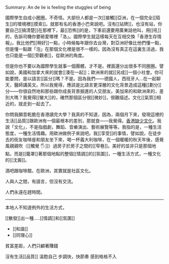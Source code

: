 Summary:
An de lie is feeling the stuggles of being

國際學生自成小圈圈，不奇怪。大部份人都是一次[[接觸]]亞洲，在一個完全[[陌生]]的環境裡[[摸索]]。就那有名的香港小巴來說吧。沒有[[站牌]]，也沒有站，你要自己[[搞清楚]]在那裡下，最[[恐怖]]的是，下車前還要用廣東話他叫，用[[吼]]的，告訴司機你要砸愛哪裡「洛」。國際學生就這樣每天在互相交換「香港生存情報」。我比他們[[稍好]]一點，小時候每年跟你去台灣，對亞洲好像比他們懂一點，但是懂一點跟「泡」在那個文化裡是很不一樣的。因為沒有真正在這裏生活過，我也只能是一個[[旁觀者]]，從歐洲的角度。


但是你也不要以為國際學生就事一個團體，才不是。裡面還分出很多不同圈圈。譬如說，美國和加拿大來的就會[[湊在一起]]；歐洲來的就[[另成]]一個小社會。你可能要問，是以語言[[區分]]嗎？不是。因為我們——德國人，西班牙人...在一起聊天，醫師講英文。所以我覺得，應該是比語言更深層的文化背景造成這種[[劃分]]分——你很自然地和那些跟你成長背景掘進的人交朋友。美加來的和歐洲來的，差別大嗎？我覺得[[蠻大]]的，確然那個區分很[[微妙]]，很難描述。文化[[氣質]]相近的，就走到一起去了。

你問我願意乾脆在香港讀完大學？我真的不知道，因為，兩個月下來，發現這裡的生活[[品質]]跟歐洲有一個最根本的差別，那就食——我覺得。<ins>香港缺少文化</ins>。我說「文化」，不是指戲劇，舞蹈、音樂演出、藝術展覽等等。我指的是，一種生活態度，一種生活情趣。用歐洲做例子來說吧。我[[享受]]的事情，譬如說，在徒步去的街友咖啡座和朋友坐下來，喝一杯義大利咖啡，在一個暖暖的秋天年後，感覺風親親吹（[[觸覺 🖐]]）過房子於房子之間的[[窄巷]]。美好的並非只是那個地點，而是[[籠罩]]著那個地點的整個[[情調]]的[[氛圍]]，一種生活方式，一種文化的[[沈澱]]。

酒吧跟咖啡館，在歐洲，其實就是社區文化。

人與人之間，有語言，但沒有交流。

人們永遠在趕時間。

<hr>

本地人不知道例外的生活方式，

[[散發]]出一種…..[[情調]]和[[氛圍]]
- [[和諧]]
- [[同理心]]

貧富差距，人們只顧著賺錢

沒有生活[[品質]]
溫飽自己
步調快，快節奏
感到格格不入